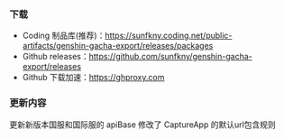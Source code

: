 ### 下载
 - Coding 制品库(推荐)：https://sunfkny.coding.net/public-artifacts/genshin-gacha-export/releases/packages
 - Github releases：https://github.com/sunfkny/genshin-gacha-export/releases
 - Github 下载加速：https://ghproxy.com

### 更新内容
更新新版本国服和国际服的 apiBase
修改了 CaptureApp 的默认url包含规则
